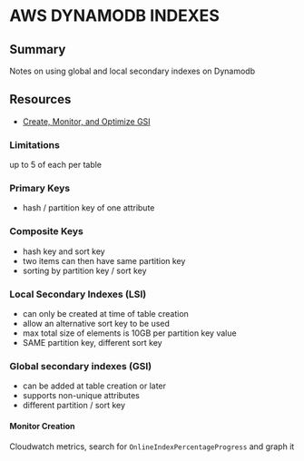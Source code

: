 # AWS DYNAMODB INDEXES

## Summary

Notes on using global and local secondary indexes on Dynamodb

## Resources

- [Create, Monitor, and Optimize GSI](https://aws.amazon.com/premiumsupport/knowledge-center/create-gsi-dynamodb/)

### Limitations

up to 5 of each per table

### Primary Keys

- hash / partition key of one attribute

### Composite Keys

- hash key and sort key
- two items can then have same partition key
- sorting by partition key / sort key

### Local Secondary Indexes (LSI)

- can only be created at time of table creation
- allow an alternative sort key to be used
- max total size of elements is 10GB per partition key value
- SAME partition key, different sort key

### Global secondary indexes (GSI)

- can be added at table creation or later
- supports non-unique attributes
- different partition / sort key

#### Monitor Creation

Cloudwatch metrics, search for `OnlineIndexPercentageProgress` and graph it
